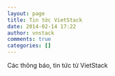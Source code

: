```yaml
---
layout: page
title: Tin tức VietStack
date: 2014-02-14 17:22
author: vnstack
comments: true
categories: []
---
```

Các thông báo, tin tức từ VietStack
